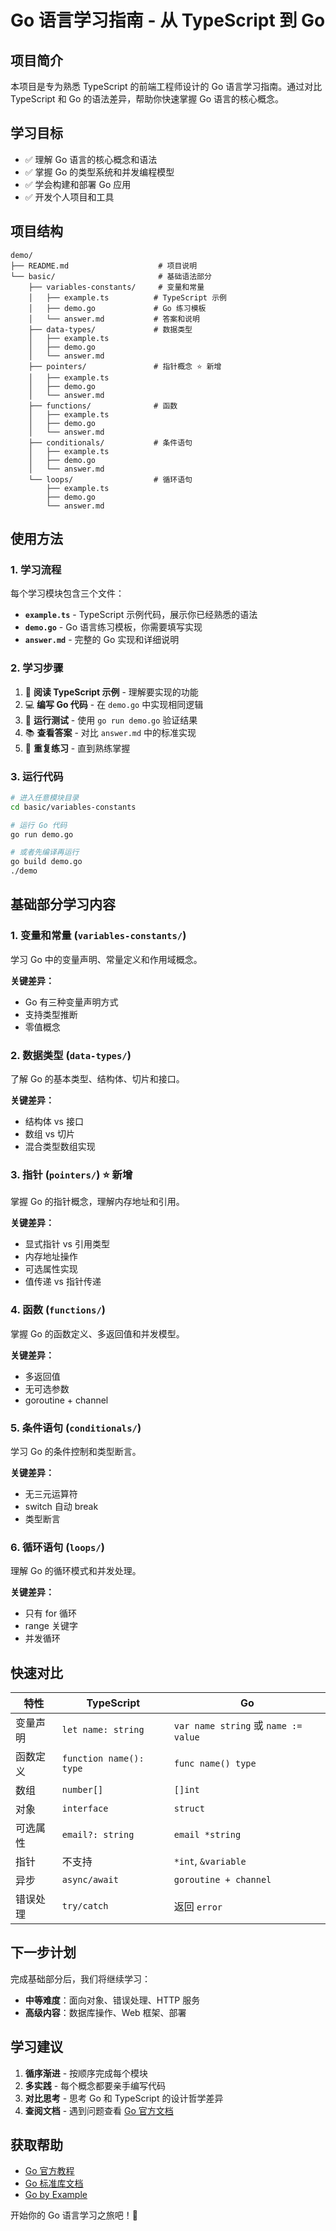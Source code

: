 # Go 语言学习指南 - 从 TypeScript 到 Go

## 项目简介

本项目是专为熟悉 TypeScript 的前端工程师设计的 Go 语言学习指南。通过对比 TypeScript 和 Go 的语法差异，帮助你快速掌握 Go 语言的核心概念。

## 学习目标

- ✅ 理解 Go 语言的核心概念和语法
- ✅ 掌握 Go 的类型系统和并发编程模型
- ✅ 学会构建和部署 Go 应用
- ✅ 开发个人项目和工具

## 项目结构

```
demo/
├── README.md                    # 项目说明
└── basic/                       # 基础语法部分
    ├── variables-constants/     # 变量和常量
    │   ├── example.ts          # TypeScript 示例
    │   ├── demo.go             # Go 练习模板
    │   └── answer.md           # 答案和说明
    ├── data-types/             # 数据类型
    │   ├── example.ts
    │   ├── demo.go
    │   └── answer.md
    ├── pointers/               # 指针概念 ⭐ 新增
    │   ├── example.ts
    │   ├── demo.go
    │   └── answer.md
    ├── functions/              # 函数
    │   ├── example.ts
    │   ├── demo.go
    │   └── answer.md
    ├── conditionals/           # 条件语句
    │   ├── example.ts
    │   ├── demo.go
    │   └── answer.md
    └── loops/                  # 循环语句
        ├── example.ts
        ├── demo.go
        └── answer.md
```

## 使用方法

### 1. 学习流程

每个学习模块包含三个文件：

- **`example.ts`** - TypeScript 示例代码，展示你已经熟悉的语法
- **`demo.go`** - Go 语言练习模板，你需要填写实现
- **`answer.md`** - 完整的 Go 实现和详细说明

### 2. 学习步骤

1. 📖 **阅读 TypeScript 示例** - 理解要实现的功能
2. 💻 **编写 Go 代码** - 在 `demo.go` 中实现相同逻辑
3. 🏃 **运行测试** - 使用 `go run demo.go` 验证结果
4. 📚 **查看答案** - 对比 `answer.md` 中的标准实现
5. 🔄 **重复练习** - 直到熟练掌握

### 3. 运行代码

```bash
# 进入任意模块目录
cd basic/variables-constants

# 运行 Go 代码
go run demo.go

# 或者先编译再运行
go build demo.go
./demo
```

## 基础部分学习内容

### 1. 变量和常量 (`variables-constants/`)

学习 Go 中的变量声明、常量定义和作用域概念。

**关键差异：**
- Go 有三种变量声明方式
- 支持类型推断
- 零值概念

### 2. 数据类型 (`data-types/`)

了解 Go 的基本类型、结构体、切片和接口。

**关键差异：**
- 结构体 vs 接口
- 数组 vs 切片
- 混合类型数组实现

### 3. 指针 (`pointers/`) ⭐ 新增

掌握 Go 的指针概念，理解内存地址和引用。

**关键差异：**
- 显式指针 vs 引用类型
- 内存地址操作
- 可选属性实现
- 值传递 vs 指针传递

### 4. 函数 (`functions/`)

掌握 Go 的函数定义、多返回值和并发模型。

**关键差异：**
- 多返回值
- 无可选参数
- goroutine + channel

### 5. 条件语句 (`conditionals/`)

学习 Go 的条件控制和类型断言。

**关键差异：**
- 无三元运算符
- switch 自动 break
- 类型断言

### 6. 循环语句 (`loops/`)

理解 Go 的循环模式和并发处理。

**关键差异：**
- 只有 for 循环
- range 关键字
- 并发循环

## 快速对比

| 特性 | TypeScript | Go |
|-----|-----------|-----|
| 变量声明 | `let name: string` | `var name string` 或 `name := value` |
| 函数定义 | `function name(): type` | `func name() type` |
| 数组 | `number[]` | `[]int` |
| 对象 | `interface` | `struct` |
| 可选属性 | `email?: string` | `email *string` |
| 指针 | 不支持 | `*int`, `&variable` |
| 异步 | `async/await` | `goroutine + channel` |
| 错误处理 | `try/catch` | 返回 `error` |

## 下一步计划

完成基础部分后，我们将继续学习：

- **中等难度**：面向对象、错误处理、HTTP 服务
- **高级内容**：数据库操作、Web 框架、部署

## 学习建议

1. **循序渐进** - 按顺序完成每个模块
2. **多实践** - 每个概念都要亲手编写代码
3. **对比思考** - 思考 Go 和 TypeScript 的设计哲学差异
4. **查阅文档** - 遇到问题查看 [Go 官方文档](https://golang.org/doc/)

## 获取帮助

- [Go 官方教程](https://tour.golang.org/)  
- [Go 标准库文档](https://golang.org/pkg/)
- [Go by Example](https://gobyexample.com/)

开始你的 Go 语言学习之旅吧！🚀 